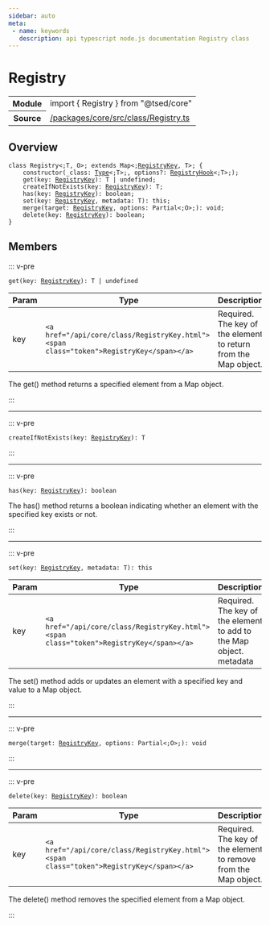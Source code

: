 ```yaml
---
sidebar: auto
meta:
 - name: keywords
   description: api typescript node.js documentation Registry class
---
```

# Registry <Badge text="Class" type="class"/>
<!-- Summary -->
<section class="symbol-info"><table class="is-full-width"><tbody><tr><th>Module</th><td><div class="lang-typescript"><span class="token keyword">import</span> { Registry }&nbsp;<span class="token keyword">from</span>&nbsp;<span class="token string">"@tsed/core"</span></div></td></tr><tr><th>Source</th><td><a href="https://github.com/TypedProject/ts-express-decorators/blob/v5.2.5/packages/core/src/class/Registry.ts#L0-L0">/packages/core/src/class/Registry.ts</a></td></tr></tbody></table></section>

<!-- Overview -->
## Overview


<pre><code class="typescript-lang "><span class="token keyword">class</span> Registry&lt<span class="token punctuation">;</span>T<span class="token punctuation">,</span> O&gt<span class="token punctuation">;</span> <span class="token keyword">extends</span> Map&lt<span class="token punctuation">;</span><a href="/api/core/class/RegistryKey.html"><span class="token">RegistryKey</span></a><span class="token punctuation">,</span> T&gt<span class="token punctuation">;</span> <span class="token punctuation">{</span>
    <span class="token keyword">constructor</span><span class="token punctuation">(</span>_class<span class="token punctuation">:</span> <a href="/api/core/interfaces/Type.html"><span class="token">Type</span></a>&lt<span class="token punctuation">;</span>T&gt<span class="token punctuation">;</span><span class="token punctuation">,</span> options?<span class="token punctuation">:</span> <a href="/api/core/class/RegistryHook.html"><span class="token">RegistryHook</span></a>&lt<span class="token punctuation">;</span>T&gt<span class="token punctuation">;</span><span class="token punctuation">)</span><span class="token punctuation">;</span>
    <span class="token function">get</span><span class="token punctuation">(</span>key<span class="token punctuation">:</span> <a href="/api/core/class/RegistryKey.html"><span class="token">RegistryKey</span></a><span class="token punctuation">)</span><span class="token punctuation">:</span> T | undefined<span class="token punctuation">;</span>
    <span class="token function">createIfNotExists</span><span class="token punctuation">(</span>key<span class="token punctuation">:</span> <a href="/api/core/class/RegistryKey.html"><span class="token">RegistryKey</span></a><span class="token punctuation">)</span><span class="token punctuation">:</span> T<span class="token punctuation">;</span>
    <span class="token function">has</span><span class="token punctuation">(</span>key<span class="token punctuation">:</span> <a href="/api/core/class/RegistryKey.html"><span class="token">RegistryKey</span></a><span class="token punctuation">)</span><span class="token punctuation">:</span> <span class="token keyword">boolean</span><span class="token punctuation">;</span>
    <span class="token function">set</span><span class="token punctuation">(</span>key<span class="token punctuation">:</span> <a href="/api/core/class/RegistryKey.html"><span class="token">RegistryKey</span></a><span class="token punctuation">,</span> metadata<span class="token punctuation">:</span> T<span class="token punctuation">)</span><span class="token punctuation">:</span> this<span class="token punctuation">;</span>
    <span class="token function">merge</span><span class="token punctuation">(</span>target<span class="token punctuation">:</span> <a href="/api/core/class/RegistryKey.html"><span class="token">RegistryKey</span></a><span class="token punctuation">,</span> options<span class="token punctuation">:</span> Partial&lt<span class="token punctuation">;</span>O&gt<span class="token punctuation">;</span><span class="token punctuation">)</span><span class="token punctuation">:</span> <span class="token keyword">void</span><span class="token punctuation">;</span>
    <span class="token function">delete</span><span class="token punctuation">(</span>key<span class="token punctuation">:</span> <a href="/api/core/class/RegistryKey.html"><span class="token">RegistryKey</span></a><span class="token punctuation">)</span><span class="token punctuation">:</span> <span class="token keyword">boolean</span><span class="token punctuation">;</span>
<span class="token punctuation">}</span></code></pre>



<!-- Members -->




## Members


::: v-pre

<div class="method-overview">
<pre><code class="typescript-lang "><span class="token function">get</span><span class="token punctuation">(</span>key<span class="token punctuation">:</span> <a href="/api/core/class/RegistryKey.html"><span class="token">RegistryKey</span></a><span class="token punctuation">)</span><span class="token punctuation">:</span> T | undefined</code></pre>

</div>


<!-- Params -->
Param | Type | Description
---|---|---
 key|<code>&lt;a href="/api/core/class/RegistryKey.html"&gt;&lt;span class="token"&gt;RegistryKey&lt;/span&gt;&lt;/a&gt;</code>|Required. The key of the element to return from the Map object. 





The get() method returns a specified element from a Map object.



:::



***



::: v-pre

<div class="method-overview">
<pre><code class="typescript-lang "><span class="token function">createIfNotExists</span><span class="token punctuation">(</span>key<span class="token punctuation">:</span> <a href="/api/core/class/RegistryKey.html"><span class="token">RegistryKey</span></a><span class="token punctuation">)</span><span class="token punctuation">:</span> T</code></pre>

</div>



:::



***



::: v-pre

<div class="method-overview">
<pre><code class="typescript-lang "><span class="token function">has</span><span class="token punctuation">(</span>key<span class="token punctuation">:</span> <a href="/api/core/class/RegistryKey.html"><span class="token">RegistryKey</span></a><span class="token punctuation">)</span><span class="token punctuation">:</span> <span class="token keyword">boolean</span></code></pre>

</div>



The has() method returns a boolean indicating whether an element with the specified key exists or not.



:::



***



::: v-pre

<div class="method-overview">
<pre><code class="typescript-lang "><span class="token function">set</span><span class="token punctuation">(</span>key<span class="token punctuation">:</span> <a href="/api/core/class/RegistryKey.html"><span class="token">RegistryKey</span></a><span class="token punctuation">,</span> metadata<span class="token punctuation">:</span> T<span class="token punctuation">)</span><span class="token punctuation">:</span> this</code></pre>

</div>


<!-- Params -->
Param | Type | Description
---|---|---
 key|<code>&lt;a href="/api/core/class/RegistryKey.html"&gt;&lt;span class="token"&gt;RegistryKey&lt;/span&gt;&lt;/a&gt;</code>|Required. The key of the element to add to the Map object.  metadata|<code>T</code>|Required. The value of the element to add to the Map object. 





The set() method adds or updates an element with a specified key and value to a Map object.



:::



***



::: v-pre

<div class="method-overview">
<pre><code class="typescript-lang "><span class="token function">merge</span><span class="token punctuation">(</span>target<span class="token punctuation">:</span> <a href="/api/core/class/RegistryKey.html"><span class="token">RegistryKey</span></a><span class="token punctuation">,</span> options<span class="token punctuation">:</span> Partial&lt<span class="token punctuation">;</span>O&gt<span class="token punctuation">;</span><span class="token punctuation">)</span><span class="token punctuation">:</span> <span class="token keyword">void</span></code></pre>

</div>



:::



***



::: v-pre

<div class="method-overview">
<pre><code class="typescript-lang "><span class="token function">delete</span><span class="token punctuation">(</span>key<span class="token punctuation">:</span> <a href="/api/core/class/RegistryKey.html"><span class="token">RegistryKey</span></a><span class="token punctuation">)</span><span class="token punctuation">:</span> <span class="token keyword">boolean</span></code></pre>

</div>


<!-- Params -->
Param | Type | Description
---|---|---
 key|<code>&lt;a href="/api/core/class/RegistryKey.html"&gt;&lt;span class="token"&gt;RegistryKey&lt;/span&gt;&lt;/a&gt;</code>|Required. The key of the element to remove from the Map object. 





The delete() method removes the specified element from a Map object.



:::